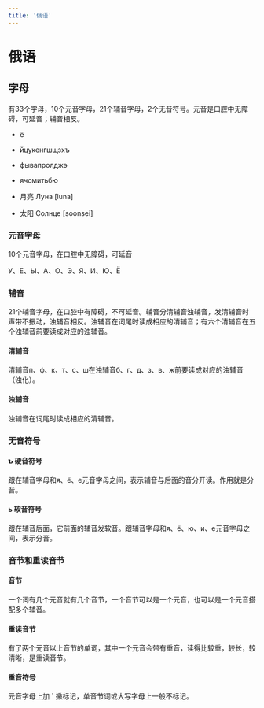 ```yaml
---
title: '俄语'
---
```


# 俄语

## 字母

有33个字母，10个元音字母，21个辅音字母，2个无音符号。元音是口腔中无障碍，可延音；辅音相反。

- ё
- йцукенгшщзхъ
- фывапролджэ
- ячсмитьбю

- 月亮 Луна [luna]
- 太阳 Солнце [soonsei]

### 元音字母

10个元音字母，在口腔中无障碍，可延音

У、Е、Ы、А、О、Э、Я、И、Ю、Ё

### 辅音

21个辅音字母，在口腔中有障碍，不可延音。辅音分清辅音浊辅音，发清辅音时声带不振动，浊辅音相反。浊辅音在词尾时读成相应的清辅音；有六个清辅音在五个浊辅音前要读成对应的浊辅音。

#### 清辅音

清辅音п、ф、к、т、с、ш在浊辅音б、г、д、з、в、ж前要读成对应的浊辅音（浊化）。

#### 浊辅音

浊辅音在词尾时读成相应的清辅音。

### 无音符号

#### ъ 硬音符号

跟在辅音字母和я、ё、е元音字母之间，表示辅音与后面的音分开读。作用就是分音。

#### ь 软音符号

跟在辅音后面，它前面的辅音发软音。跟辅音字母和я、ё、ю、и、е元音字母之间，表示分音。

### 音节和重读音节

#### 音节

一个词有几个元音就有几个音节，一个音节可以是一个元音，也可以是一个元音搭配多个辅音。

#### 重读音节

有了两个元音以上音节的单词，其中一个元音会带有重音，读得比较重，较长，较清晰，是重读音节。

#### 重音符号

元音字母上加 ` 撇标记，单音节词或大写字母上一般不标记。
